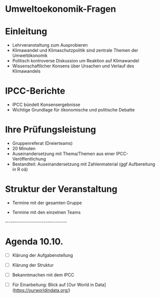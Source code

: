 Umweltoekonomik-Fragen
===========



# Einleitung

- Lehrveranstaltung zum Ausprobieren
- Klimawandel und Klimaschutzpolitik sind zentrale Themen der Umweltökonomik 
- Politisch kontroverse Diskussion um Reaktion auf Klimawandel 
- Wissenschaftlicher Konsens über Ursachen und Verlauf des Klimawandels

# IPCC-Berichte

- IPCC bündelt Konsensergebnisse
- Wichtige Grundlage für ökonomische und politische Debatte 

# Ihre Prüfungsleistung

- Gruppenreferat (Dreierteams)
- 20 Minuten
- Auseinandersetzung mit Thema/Themen aus einer IPCC-Veröffentlichung 
- Bestandteil: Auseinandersetzung mit Zahlenmaterial (ggf Aufbereitung in R oä)

# Struktur der Veranstaltung 

- Termine mit der gesamten Gruppe

- Termine mit den einzelnen Teams

‐---‐------------------‐--------

# Agenda 10.10.

- [ ] Klärung der Aufgabenstellung

-[ ] Klärung der Struktur

-[ ] Bekanntmachen mit dem IPCC 

-[ ] Für Einarbeitung: Blick auf [Our World in Data] (https://ourworldindata.org/)